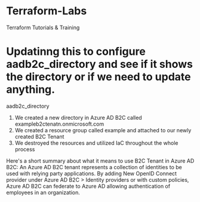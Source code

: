 # Terraform-Labs
Terraform Tutorials &amp; Training

 Updatinng this to configure aadb2c_directory and see if it shows the directory or if we need to update anything.
======= 
aadb2c_directory
1. We created a new directory in Azure AD B2C called exampleb2ctenatn.onmicrosoft.com
2. We created a resource group called example and attached to our newly created B2C Tenant
3. We destroyed the resources and utilized IaC throughout the whole process

Here's a short summary about what it means to use B2C Tenant in Azure AD B2C:
An Azure AD B2C tenant represents a collection of identities to be used with relying party applications. By adding New OpenID Connect provider under Azure AD B2C > Identity providers or with custom policies, Azure AD B2C can federate to Azure AD allowing authentication of employees in an organization.

